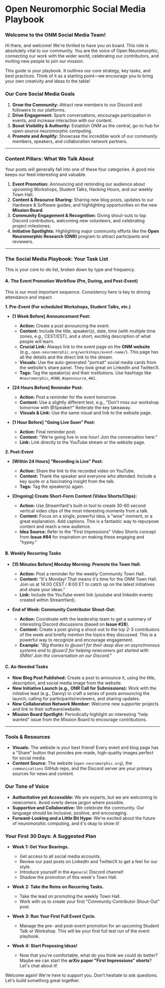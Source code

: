 # Open Neuromorphic Social Media Playbook

### **Welcome to the ONM Social Media Team!**

Hi there, and welcome! We're thrilled to have you on board. This role is absolutely vital to our community. You are the voice of Open Neuromorphic, connecting our work with the wider world, celebrating our contributors, and inviting new people to join our mission.

This guide is your playbook. It outlines our core strategy, key tasks, and best practices. Think of it as a starting point—we encourage you to bring your own creativity and ideas to the table!

### **Our Core Social Media Goals**

1.  **Grow the Community:** Attract new members to our Discord and followers to our platforms.
2.  **Drive Engagement:** Spark conversations, encourage participation in events, and increase interaction with our content.
3.  **Boost Visibility & Authority:** Establish ONM as the central, go-to hub for open-source neuromorphic computing.
4.  **Promote and Amplify:** Showcase the incredible work of our community members, speakers, and collaboration network partners.

---

### **Content Pillars: What We Talk About**

Your posts will generally fall into one of these four categories. A good mix keeps our feed interesting and valuable.

1.  **Event Promotion:** Announcing and reminding our audience about upcoming Workshops, Student Talks, Hacking Hours, and our weekly Town Hall.
2.  **Content & Resource Sharing:** Sharing new blog posts, updates to our Hardware & Software guides, and highlighting opportunities on the new **Mission Board**.
3.  **Community Engagement & Recognition:** Giving shout-outs to top Discord contributors, welcoming new volunteers, and celebrating project milestones.
4.  **Initiative Spotlights:** Highlighting major community efforts like the **Open Neuromorphic Research (ONR)** program to attract participants and reviewers.

---

### **The Social Media Playbook: Your Task List**

This is your core to-do list, broken down by type and frequency.

#### **A. The Event Promotion Workflow (Pre, During, and Post-Event)**

This is our most important sequence. Consistency here is key to driving attendance and impact.

**1. Pre-Event (For scheduled Workshops, Student Talks, etc.)**
*   **[1 Week Before] Announcement Post:**
    *   **Action:** Create a post announcing the event.
    *   **Content:** Include the title, speaker(s), date, time (with multiple time zones, e.g., CEST/EST), and a short, exciting description of what people will learn.
    *   **Crucial Link:** Always link to the event page on the **ONM website** (e.g., `open-neuromorphic.org/workshops/event-name/`). This page has all the details and the direct link to the stream.
    *   **Visuals:** Use the auto-generated "portrait" social media cards from the website's share panel. They look great on LinkedIn and Twitter/X.
    *   **Tags:** Tag the speaker(s) and their institutions. Use hashtags like `#neuromorphic`, `#SNN`, `#opensource`, `#AI`.

*   **[24 Hours Before] Reminder Post:**
    *   **Action:** Post a reminder for the event tomorrow.
    *   **Content:** Use a slightly different text, e.g., "Don't miss our workshop tomorrow with @Speaker!" Reiterate the key takeaway.
    *   **Visuals & Link:** Use the same visual and link to the website page.

*   **[1 Hour Before] "Going Live Soon" Post:**
    *   **Action:** Final reminder post.
    *   **Content:** "We're going live in one hour! Join the conversation here:"
    *   **Link:** Link directly to the YouTube stream or the website page.

**2. Post-Event**
*   **[Within 24 Hours] "Recording is Live" Post:**
    *   **Action:** Share the link to the recorded video on YouTube.
    *   **Content:** Thank the speaker and everyone who attended. Include a key quote or a fascinating insight from the talk.
    *   **Tags:** Tag the speaker(s) again.

*   **[Ongoing] Create Short-Form Content (Video Shorts/Clips):**
    *   **Action:** Use StreamYard's built-in tool to create 30-60 second vertical video clips of the most interesting moments from a talk.
    *   **Content:** Focus on a single, powerful idea, a "wow" moment, or a great explanation. Add captions. This is a fantastic way to repurpose content and reach a new audience.
    *   **Idea Source:** Refer to the "First Impressions" Video Shorts concept from **Issue #84** for inspiration on making these engaging and "hypey."

#### **B. Weekly Recurring Tasks**

*   **[15 Minutes Before] Monday Morning: Promote the Town Hall:**
    *   **Action:** Post a reminder for the weekly Community Town Hall.
    *   **Content:** "It's Monday! That means it's time for the ONM Town Hall. Join us at 14:00 CEST / 8:00 ET to catch up on the latest initiatives and share your ideas."
    *   **Link:** Include the YouTube event link (youtube and linkedin events created within StreamYard).

*   **End of Week: Community Contributor Shout-Out:**
    *   **Action:** Coordinate with the leadership team to get a summary of interesting Discord discussions (based on **Issue #28**).
    *   **Content:** Create a post giving a shout-out to the top 2-3 contributors of the week and briefly mention the topics they discussed. This is a powerful way to recognize and encourage engagement.
    *   **Example:** *"Big thanks to @user1 for their deep dive on asynchronous systems and to @user2 for helping newcomers get started with SNNs! Join the conversation on our Discord."*

#### **C. As-Needed Tasks**

*   **New Blog Post Published:** Create a post to announce it, using the title, description, and social media image from the website.
*   **New Initiative Launch (e.g., ONR Call for Submissions):** Work with the initiative lead (e.g., Danny) to craft a series of posts announcing the launch, calling for participants/reviewers, and sharing updates.
*   **New Collaboration Network Member:** Welcome new supporter projects and link to their software/website.
*   **Mission Board Spotlight:** Periodically highlight an interesting "help wanted" issue from the Mission Board to encourage contributions.

---

### **Tools & Resources**

*   **Visuals:** The website is your best friend! Every event and blog page has a "Share" button that provides pre-made, high-quality images perfect for social media.
*   **Content Source:** The website (`open-neuromorphic.org`), the `communications` GitHub repo, and the Discord server are your primary sources for news and content.

### **Our Tone of Voice**

*   **Authoritative yet Accessible:** We are experts, but we are welcoming to newcomers. Avoid overly dense jargon where possible.
*   **Supportive and Collaborative:** We celebrate the community. Our language should be inclusive, positive, and encouraging.
*   **Forward-Looking and a Little Bit Hype:** We're excited about the future of neuromorphic computing, and it's okay to show it! 

### **Your First 30 Days: A Suggested Plan**

*   **Week 1: Get Your Bearings.**
    *   Get access to all social media accounts.
    *   Review our past posts on LinkedIn and Twitter/X to get a feel for our style.
    *   Introduce yourself in the `#general` Discord channel!
    *   Shadow the promotion of this week's Town Hall.

*   **Week 2: Take the Reins on Recurring Tasks.**
    *   Take the lead on promoting the weekly Town Hall.
    *   Work with us to create your first "Community Contributor Shout-Out" post.

*   **Week 3: Run Your First Full Event Cycle.**
    *   Manage the pre- and post-event promotion for an upcoming Student Talk or Workshop. This will be your first full test run of the event playbook.

*   **Week 4: Start Proposing Ideas!**
    *   Now that you're comfortable, what do you think we could do better? Maybe we can start the **arXiv paper "First Impressions" shorts**? Let's chat about it!

Welcome again! We're here to support you. Don't hesitate to ask questions. Let's build something great together.